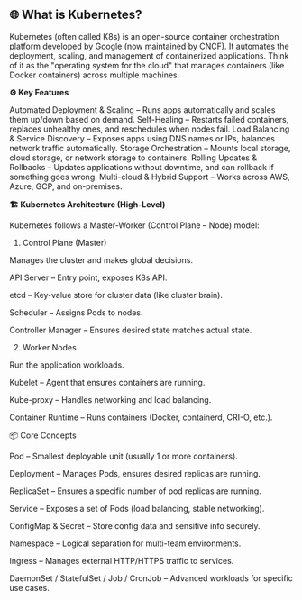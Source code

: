 ## 🌐 What is Kubernetes?

Kubernetes (often called K8s) is an open-source container orchestration platform developed by Google (now maintained by CNCF).
It automates the deployment, scaling, and management of containerized applications.
Think of it as the "operating system for the cloud" that manages containers (like Docker containers) across multiple machines.

**⚙️ Key Features**

Automated Deployment & Scaling – Runs apps automatically and scales them up/down based on demand.
Self-Healing – Restarts failed containers, replaces unhealthy ones, and reschedules when nodes fail.
Load Balancing & Service Discovery – Exposes apps using DNS names or IPs, balances network traffic automatically.
Storage Orchestration – Mounts local storage, cloud storage, or network storage to containers.
Rolling Updates & Rollbacks – Updates applications without downtime, and can rollback if something goes wrong.
Multi-cloud & Hybrid Support – Works across AWS, Azure, GCP, and on-premises.

**🏗️ Kubernetes Architecture (High-Level)**

Kubernetes follows a Master-Worker (Control Plane – Node) model:

1. Control Plane (Master)

Manages the cluster and makes global decisions.

API Server – Entry point, exposes K8s API.

etcd – Key-value store for cluster data (like cluster brain).

Scheduler – Assigns Pods to nodes.

Controller Manager – Ensures desired state matches actual state.

2. Worker Nodes

Run the application workloads.

Kubelet – Agent that ensures containers are running.

Kube-proxy – Handles networking and load balancing.

Container Runtime – Runs containers (Docker, containerd, CRI-O, etc.).

📦 Core Concepts

Pod – Smallest deployable unit (usually 1 or more containers).

Deployment – Manages Pods, ensures desired replicas are running.

ReplicaSet – Ensures a specific number of pod replicas are running.

Service – Exposes a set of Pods (load balancing, stable networking).

ConfigMap & Secret – Store config data and sensitive info securely.

Namespace – Logical separation for multi-team environments.

Ingress – Manages external HTTP/HTTPS traffic to services.

DaemonSet / StatefulSet / Job / CronJob – Advanced workloads for specific use cases.
